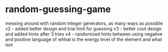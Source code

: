 # random-guessing-game
messing around with random integer generators, as many ways as possible
v2 - added better design and trial limit for guessing
v3 - better cout design and added hints after 3 tries
v4 - randomized hints between using negative and positive language of whhat is the energy level of the element and what isnt
